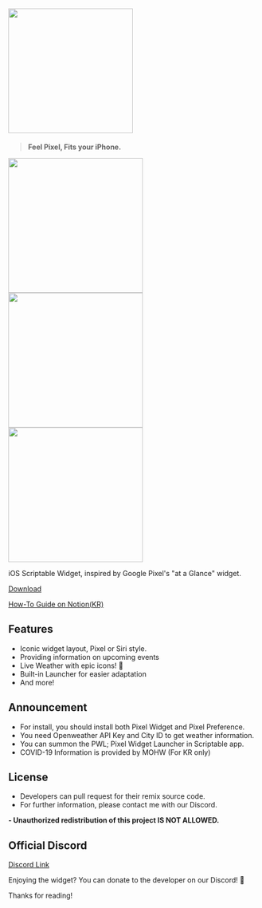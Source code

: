 # <img width="250" src="https://user-images.githubusercontent.com/63099769/101245589-42f28200-3751-11eb-91ad-43476ecb42b9.PNG">
> **Feel Pixel, Fits your iPhone.**
<div>
<img width="270" src="https://user-images.githubusercontent.com/63099769/101245888-4be45300-3753-11eb-820e-2a9db04ee45a.png">
<img width="270" src="https://user-images.githubusercontent.com/63099769/101245885-4850cc00-3753-11eb-95f4-79dbd77fef28.png">
<img width="270" src="https://user-images.githubusercontent.com/63099769/101245892-4e46ad00-3753-11eb-8ad4-f72076114a31.png">
</div>

iOS Scriptable Widget, inspired by Google Pixel's "at a Glance" widget.


[Download](https://github.com/xkfdhr/pixel-widget/releases)

[How-To Guide on Notion(KR)](https://www.notion.so/Pixel-Widget-7a953fd225e94380987f777838c0dc33)

## Features
- Iconic widget layout, Pixel or Siri style.
- Providing information on upcoming events
- Live Weather with epic icons! 🌈
- Built-in Launcher for easier adaptation
- And more!

## Announcement
- For install, you should install both Pixel Widget and Pixel Preference.
- You need Openweather API Key and City ID to get weather information.
- You can summon the PWL; Pixel Widget Launcher in Scriptable app.
- COVID-19 Information is provided by MOHW (For KR only)

## License
- Developers can pull request for their remix source code.
- For further information, please contact me with our Discord.

**- Unauthorized redistribution of this project IS NOT ALLOWED.**

## Official Discord
[Discord Link](https://discord.gg/BCP2S7BdaC)

Enjoying the widget? You can donate to the developer on our Discord! 🎁


Thanks for reading!
